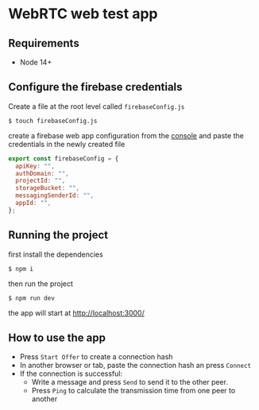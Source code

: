 # WebRTC web test app

## Requirements
- Node 14+

## Configure the firebase credentials
Create a file at the root level called `firebaseConfig.js`
```shell
$ touch firebaseConfig.js
```
create a firebase web app configuration from the [console](https://console.firebase.google.com/) and paste the credentials in the newly created file
```js
export const firebaseConfig = {
  apiKey: "",
  authDomain: "",
  projectId: "",
  storageBucket: "",
  messagingSenderId: "",
  appId: "",
};
```

## Running the project

first install the dependencies
```shell
$ npm i
```

then run the project
```shell
$ npm run dev
```

the app will start at [http://localhost:3000/](http://localhost:3000/)

## How to use the app
- Press `Start Offer` to create a connection hash
- In another browser or tab, paste the connection hash an press `Connect`
- If the connection is successful:
  - Write a message and press `Send` to send it to the other peer. 
  - Press `Ping` to calculate the transmission time from one peer to another
